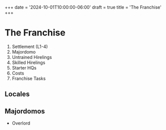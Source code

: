 +++
date = '2024-10-01T10:00:00-06:00'
draft = true
title = 'The Franchise'
+++

# The Franchise

1. Settlement (L1-4)
2. Majordomo
3. Untrained Hirelings
4. Skilled Hirelings
5. Starter HQs
6. Costs
7. Franchise Tasks


## Locales


## Majordomos

- Overlord

##